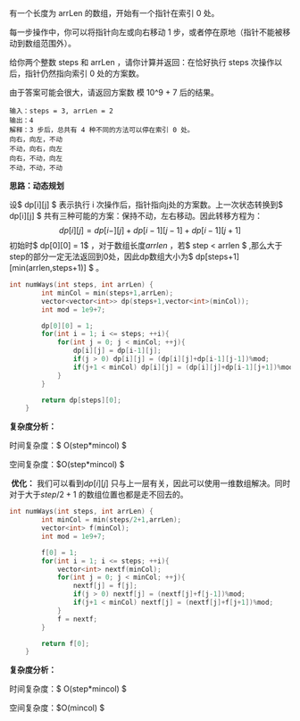 有一个长度为 arrLen 的数组，开始有一个指针在索引 0 处。

每一步操作中，你可以将指针向左或向右移动 1 步，或者停在原地（指针不能被移动到数组范围外）。

给你两个整数 steps 和 arrLen ，请你计算并返回：在恰好执行 steps 次操作以后，指针仍然指向索引 0 处的方案数。

由于答案可能会很大，请返回方案数 模 10^9 + 7 后的结果。



```
输入：steps = 3, arrLen = 2
输出：4
解释：3 步后，总共有 4 种不同的方法可以停在索引 0 处。
向右，向左，不动
不动，向右，向左
向右，不动，向左
不动，不动，不动
```



<b>思路：动态规划</b>

设$ dp[i][j] $ 表示执行 i 次操作后，指针指向j处的方案数。上一次状态转换到$ dp[i][j] $ 共有三种可能的方案：保持不动，左右移动。因此转移方程为：
$$
dp[i][j] = dp[i-][j] + dp[i-1][j-1]+dp[i-1][j+1]
$$
初始时$ dp[0][0]  = 1$ ，对于数组长度$arrlen$ ，若$ step < arrlen  $ ,那么大于step的部分一定无法返回到0处，因此dp数组大小为$ dp[steps+1][min(arrlen,steps+1)] $ 。

```c++
int numWays(int steps, int arrLen) {
        int minCol = min(steps+1,arrLen);
        vector<vector<int>> dp(steps+1,vector<int>(minCol));
        int mod = 1e9+7;

        dp[0][0] = 1;
        for(int i = 1; i <= steps; ++i){
            for(int j = 0; j < minCol; ++j){
                dp[i][j] = dp[i-1][j];
                if(j > 0) dp[i][j] = (dp[i][j]+dp[i-1][j-1])%mod;
                if(j+1 < minCol) dp[i][j] = (dp[i][j]+dp[i-1][j+1])%mod;
            }
        }

        return dp[steps][0];
    }
```

<b>复杂度分析：</b>

时间复杂度：$ O(step*mincol) $

空间复杂度：$O(step*mincol) $ 

<b> 优化：</b> 我们可以看到$dp[i][j]$ 只与上一层有关，因此可以使用一维数组解决。同时对于大于$step/2+1$ 的数组位置也都是走不回去的。

```c++
int numWays(int steps, int arrLen) {
        int minCol = min(steps/2+1,arrLen);
        vector<int> f(minCol);
        int mod = 1e9+7;

        f[0] = 1;
        for(int i = 1; i <= steps; ++i){
            vector<int> nextf(minCol);
            for(int j = 0; j < minCol; ++j){
                nextf[j] = f[j];
                if(j > 0) nextf[j] = (nextf[j]+f[j-1])%mod;
                if(j+1 < minCol) nextf[j] = (nextf[j]+f[j+1])%mod;
            }
            f = nextf;
        }

        return f[0];
    }
```

<b>复杂度分析：</b>

时间复杂度：$ O(step*mincol) $ 

空间复杂度：$O(mincol) $ 